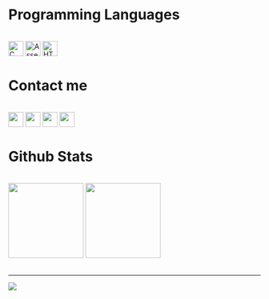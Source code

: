 <h1 align="left">Programming Languages </h1>
<br>
<div align="left">
  <div>
    <img src="https://img.shields.io/badge/C-00599C?style=for-the-badge&logo=c&logoColor=white" alt="C" height="30" />
    <img src="https://img.shields.io/badge/Assembly-007ACC?style=for-the-badge&logo=MIPS&logoColor=white" alt="Assembly" height="30"/>
    <img src="https://img.shields.io/badge/HTML5-E34F26?style=for-the-badge&logo=html5&logoColor=white" alt="HTML" height="30" />
  </div>
</div>

<h1 align="left">Contact me</h1>
<br>
<div align="left">
    <a href="https://www.facebook.com/cuhp293" target="top"><img src="https://img.shields.io/badge/Facebook-%231877F2.svg?style=for-the-badge&logo=Facebook&logoColor=white" height="30"></a>
    <a href="https://www.instagram.com/ssy_sau/" target="blank"><img src="https://img.shields.io/badge/Instagram-%23E4405F.svg?logo=Instagram&logoColor=white" height="30"></a>
    <a href="https://github.com/cuhp293" target="blank"><img src="https://img.shields.io/badge/GitHub-100000?style=for-the-badge&logo=github&logoColor=white" height="30"></a>
    <a href="mailto:phuchong292003@gmail.com" target="blank"><img src="https://img.shields.io/badge/Gmail-D14836?style=for-the-badge&logo=gmail&logoColor=white" height="30"></a>
</div>

<h1 align="left">Github Stats </h1>
<br>
<div align="left">
    <img height="150" src="https://github-readme-stats.vercel.app/api/top-langs/?username=cuhp293&layout=compact&theme=noctis_minimus"/>
    <img height="150" src="https://github-readme-stats.vercel.app/api?username=cuhp293&show_icons=true&theme=noctis_minimus" />
</div>
<br>

---
[![](https://visitcount.itsvg.in/api?id=cuhp293&label=Profile%20Views&color=4&icon=3&pretty=true)](https://visitcount.itsvg.in)
